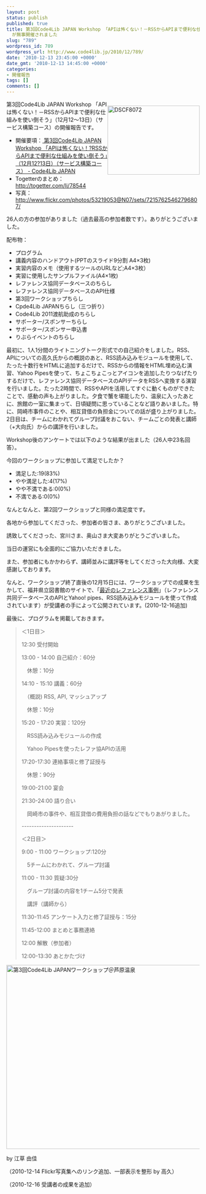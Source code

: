 ```yaml
---
layout: post
status: publish
published: true
title: 第3回Code4Lib JAPAN Workshop 「APIは怖くない！－RSSからAPIまで便利な仕組みを使い倒そう」（12月12～13日）（サービス構築コース）
  が無事開催されました
slug: "789"
wordpress_id: 789
wordpress_url: http://www.code4lib.jp/2010/12/789/
date: '2010-12-13 23:45:00 +0000'
date_gmt: '2010-12-13 14:45:00 +0000'
categories:
- 開催報告
tags: []
comments: []
---
```

<div class="section">
<div style="float:right">
<p><a href="http://www.flickr.com/photos/53219053@N07/5257634660/" title="DSCF8072 by Code4Lib_JAPAN, on Flickr"><img width="240" alt="DSCF8072" src="http://farm6.static.flickr.com/5049/5257634660_d6c9916aa8_m.jpg" height="180"></a></p>
</div>
<p>第3回Code4Lib JAPAN Workshop 「APIは怖くない！－RSSからAPIまで便利な仕組みを使い倒そう」（12月12～13日）（サービス構築コース）の開催報告です。</p>
<ul>
<li>開催要項：<a href="http://www.code4lib.jp/2010/11/210/" target="_blank">  第3回Code4Lib JAPAN Workshop 「APIは怖くない！?RSSからAPIまで便利な仕組みを使い倒そう」（12月12?13日）（サービス構築コース） - Code4Lib JAPAN</a></li>
<li>Togetterのまとめ： <a href="http://togetter.com/li/78544" target="_blank">http://togetter.com/li/78544</a></li>
<li>写真：<a href="http://www.flickr.com/photos/53219053@N07/sets/72157625462796807/" target="_blank">http://www.flickr.com/photos/53219053@N07/sets/72157625462796807/</a></li>
</ul>
<p>26人の方の参加がありました（過去最高の参加者数です）。ありがとうございました。</p>
<p>配布物：</p>
<ul>
<li>プログラム</li>
<li>講義内容のハンドアウト(PPTのスライド9分割 A4&times;3枚)</li>
<li>実習内容のメモ（使用するツールのURLなど;A4&times;3枚）</li>
<li>実習に使用したサンプルファイル(A4&times;1枚)</li>
<li>レファレンス協同データベースのちらし</li>
<li>レファレンス協同データベースのAPI仕様</li>
<li>第3回ワークショップちらし</li>
<li>Cpde4Lib JAPANちらし（三つ折り）</li>
<li>Code4Lib 2011渡航助成のちらし</li>
<li>サポーター/スポンサーちらし</li>
<li>サポーター/スポンサー申込書</li>
<li>りぶらイベントのちらし</li>
</ul>
<p>最初に、1人1分間のライトニングトーク形式での自己紹介をしました。RSS、APIについての高久氏からの概説のあと、RSS読み込みモジュールを使用して、たった十数行をHTMLに追加するだけで、RSSからの情報をHTML埋め込む演習、Yahoo Pipesを使って、ちょこちょこっとアイコンを追加したりつなげたりするだけで、レファレンス協同データベースのAPIデータをRSSへ変換する演習を行いました。たった2時間で、RSSやAPIを活用してすぐに動くものができたことで、感動の声も上がりました。夕食で蟹を堪能したり、温泉に入ったあとに、旅館の一室に集まって、日頃疑問に思っていることなど語りあいました。特に、岡崎市事件のことや、相互貸借の負担金についての話が盛り上がりました。2日目は、チームにわかれてグループ討議をおこない、チームごとの発表と講師（+大向氏）からの講評を行いました。</p>
<p>Workshop後のアンケートでは以下のような結果が出ました（26人中23名回答）。</p>
<p>今回のワークショップに参加して満足でしたか？</p>
<ul>
<li>満足した:19(83%)</li>
<li>やや満足した:4(17%)</li>
<li>やや不満である:0(0%)</li>
<li>不満である:0(0%)</li>
</ul>
<p>なんとなんと、第2回ワークショップと同様の満足度です。</p>
<p>各地から参加してくださった、参加者の皆さま、ありがとうございました。</p>
<p>誘致してくださった、宮川さま、奥山さま大変ありがとうございました。</p>
<p>当日の運営にも全面的にご協力いただきました。</p>
<p>また、参加者にもかかわらず、講師並みに講評等をしてくださった大向様、大変感謝しております。</p>
<p>なんと、ワークショップ終了直後の12月15日には、ワークショップでの成果を生かして、福井県立図書館のサイトで、「<a href="http://www.library.pref.fukui.jp/reference/reference_top.html#jirei" target="_blank">最近のレファレンス事例</a>」（レファレンス共同データベースのAPIとYahoo! pipes、RSS読み込みモジュールを使って作成されています）が受講者の手によって公開されています。(2010-12-16追加)</p>
<p>最後に、プログラムを掲載しておきます。</p>
<blockquote>
<p>＜1日目＞</p>
<p>12:30 受付開始</p>
<p>13:00 - 14:00 自己紹介：60分</p>
<p>　休憩：10分</p>
<p>14:10 - 15:10 講義：60分</p>
<p>　（概説) RSS, API, マッシュアップ</p>
<p>　休憩：10分</p>
<p>15:20 - 17:20 実習：120分</p>
<p>　RSS読み込みモジュールの作成</p>
<p>　Yahoo Pipesを使ったレファ協APIの活用</p>
<p>17:20-17:30 連絡事項と修了証授与</p>
<p>　休憩：90分</p>
<p>19:00-21:00 宴会 </p>
<p>21:30-24:00 語り合い</p>
<p>　岡崎市の事件や、相互貸借の費用負担の話などでもりあがりました。</p>
<p>---------------------</p>
<p>＜2日目＞</p>
<p>9:00 - 11:00 ワークショップ:120分</p>
<p>　5チームにわかれて、グループ討議</p>
<p>11:00 - 11:30 質疑:30分</p>
<p>　グループ討議の内容を1チーム5分で発表</p>
<p>　講評（講師から）</p>
<p>11:30-11:45 アンケート入力と修了証授与：15分</p>
<p>11:45-12:00 まとめと事務連絡</p>
<p>12:00 解散（参加者）</p>
<p>12:00-13:30 あとかたづけ</p>
</blockquote>

<a data-flickr-embed="true" href="https://www.flickr.com/photos/53219053@N07/albums/72157625462796807" title="第3回Code4Lib JAPANワークショップ＠芦原温泉"><img src="https://live.staticflickr.com/5206/5290450296_3a283ec011_z.jpg" width="640" height="480" alt="第3回Code4Lib JAPANワークショップ＠芦原温泉"></a><script async src="//embedr.flickr.com/assets/client-code.js" charset="utf-8"></script>

<p>by 江草 由佳</p>
<p>（2010-12-14 Flickr写真集へのリンク追加、一部表示を整形 by 高久）</p>
<p>（2010-12-16 受講者の成果を追加）</p>
</div>
